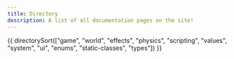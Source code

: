 ```yaml
---
title: Directory
description: A list of all documentation pages on the site!
---
```


{{ directorySort(["game", "world", "effects", "physics", "scripting", "values", "system", "ui", "enums", "static-classes", "types"]) }}